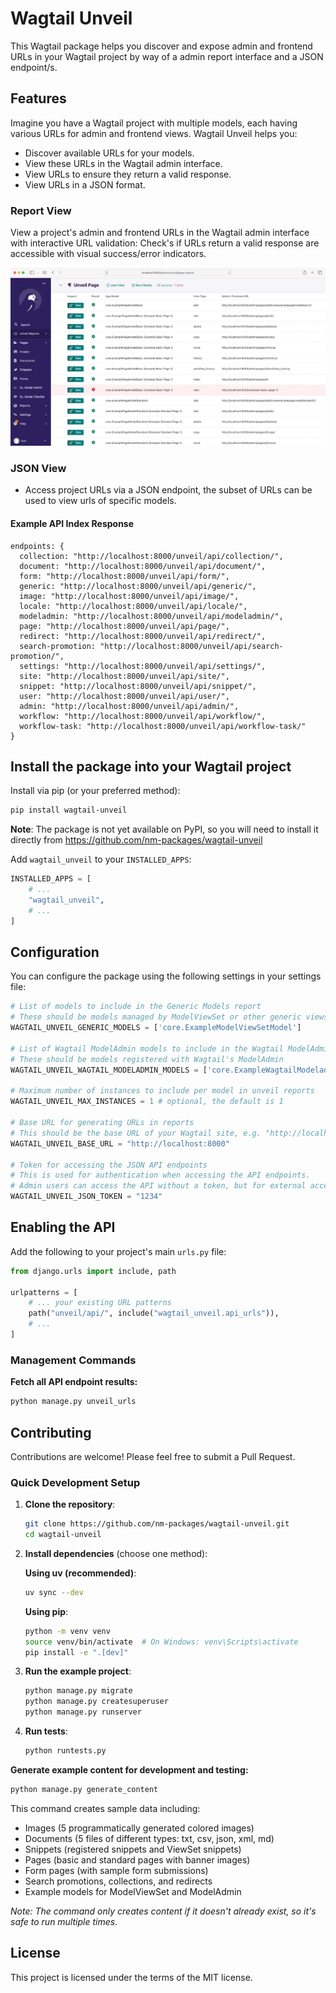 # Wagtail Unveil

This Wagtail package helps you discover and expose admin and frontend URLs in your Wagtail project by way of a admin report interface and a JSON endpoint/s.

## Features

Imagine you have a Wagtail project with multiple models, each having various URLs for admin and frontend views. Wagtail Unveil helps you:

- Discover available URLs for your models.
- View these URLs in the Wagtail admin interface.
- View URLs to ensure they return a valid response.
- View URLs in a JSON format.

### Report View

View a project's admin and frontend URLs in the Wagtail admin interface with interactive URL validation: Check's if URLs return a valid response are accessible with visual success/error indicators.

![Report View Screenshot](./docs/assets/report-view.jpg)

### JSON View

- Access project URLs via a JSON endpoint, the subset of URLs can be used to view urls of specific models.

#### Example API Index Response

```text
endpoints: {
  collection: "http://localhost:8000/unveil/api/collection/",
  document: "http://localhost:8000/unveil/api/document/",
  form: "http://localhost:8000/unveil/api/form/",
  generic: "http://localhost:8000/unveil/api/generic/",
  image: "http://localhost:8000/unveil/api/image/",
  locale: "http://localhost:8000/unveil/api/locale/",
  modeladmin: "http://localhost:8000/unveil/api/modeladmin/",
  page: "http://localhost:8000/unveil/api/page/",
  redirect: "http://localhost:8000/unveil/api/redirect/",
  search-promotion: "http://localhost:8000/unveil/api/search-promotion/",
  settings: "http://localhost:8000/unveil/api/settings/",
  site: "http://localhost:8000/unveil/api/site/",
  snippet: "http://localhost:8000/unveil/api/snippet/",
  user: "http://localhost:8000/unveil/api/user/",
  admin: "http://localhost:8000/unveil/api/admin/",
  workflow: "http://localhost:8000/unveil/api/workflow/",
  workflow-task: "http://localhost:8000/unveil/api/workflow-task/"
}

```

## Install the package into your Wagtail project

Install via pip (or your preferred method):

```bash
pip install wagtail-unveil
```

**Note**: The package is not yet available on PyPI, so you will need to install it directly from <https://github.com/nm-packages/wagtail-unveil>

Add `wagtail_unveil` to your `INSTALLED_APPS`:

```python
INSTALLED_APPS = [
    # ...
    "wagtail_unveil",
    # ...
]
```

## Configuration

You can configure the package using the following settings in your settings file:

```python
# List of models to include in the Generic Models report
# These should be models managed by ModelViewSet or other generic views
WAGTAIL_UNVEIL_GENERIC_MODELS = ['core.ExampleModelViewSetModel']

# List of Wagtail ModelAdmin models to include in the Wagtail ModelAdmin report
# These should be models registered with Wagtail's ModelAdmin
WAGTAIL_UNVEIL_WAGTAIL_MODELADMIN_MODELS = ['core.ExampleWagtailModeladminModel']

# Maximum number of instances to include per model in unveil reports
WAGTAIL_UNVEIL_MAX_INSTANCES = 1 # optional, the default is 1

# Base URL for generating URLs in reports
# This should be the base URL of your Wagtail site, e.g. "http://localhost:8000"
WAGTAIL_UNVEIL_BASE_URL = "http://localhost:8000"

# Token for accessing the JSON API endpoints
# This is used for authentication when accessing the API endpoints.
# Admin users can access the API without a token, but for external access, you should set this.
WAGTAIL_UNVEIL_JSON_TOKEN = "1234"
```

## Enabling the API

Add the following to your project's main `urls.py` file:

```python
from django.urls import include, path

urlpatterns = [
    # ... your existing URL patterns
    path("unveil/api/", include("wagtail_unveil.api_urls")),
    # ...
]
```

### Management Commands

**Fetch all API endpoint results:**

```bash
python manage.py unveil_urls
```

## Contributing

Contributions are welcome! Please feel free to submit a Pull Request.

### Quick Development Setup

1. **Clone the repository**:

   ```bash
   git clone https://github.com/nm-packages/wagtail-unveil.git
   cd wagtail-unveil
   ```

2. **Install dependencies** (choose one method):
   
   **Using uv (recommended)**:

   ```bash
   uv sync --dev
   ```
   
   **Using pip**:

   ```bash
   python -m venv venv
   source venv/bin/activate  # On Windows: venv\Scripts\activate
   pip install -e ".[dev]"
   ```

3. **Run the example project**:

   ```bash
   python manage.py migrate
   python manage.py createsuperuser
   python manage.py runserver
   ```

4. **Run tests**:

   ```bash
   python runtests.py
   ```

**Generate example content for development and testing:**

```bash
python manage.py generate_content
```

This command creates sample data including:

- Images (5 programmatically generated colored images)
- Documents (5 files of different types: txt, csv, json, xml, md)
- Snippets (registered snippets and ViewSet snippets)
- Pages (basic and standard pages with banner images)
- Form pages (with sample form submissions)
- Search promotions, collections, and redirects
- Example models for ModelViewSet and ModelAdmin

*Note: The command only creates content if it doesn't already exist, so it's safe to run multiple times.*

## License

This project is licensed under the terms of the MIT license.
